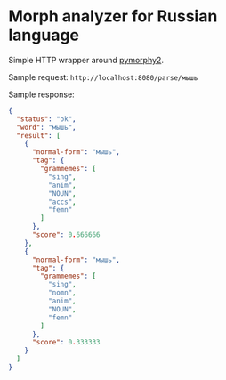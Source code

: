 # Morph analyzer for Russian language

Simple HTTP wrapper around [pymorphy2](https://github.com/kmike/pymorphy2).

Sample request: `http://localhost:8080/parse/мышь`

Sample response:
```json
{
  "status": "ok",
  "word": "мышь",
  "result": [
    {
      "normal-form": "мышь",
      "tag": {
        "grammemes": [
          "sing",
          "anim",
          "NOUN",
          "accs",
          "femn"
        ]
      },
      "score": 0.666666
    },
    {
      "normal-form": "мышь",
      "tag": {
        "grammemes": [
          "sing",
          "nomn",
          "anim",
          "NOUN",
          "femn"
        ]
      },
      "score": 0.333333
    }
  ]
}
```
